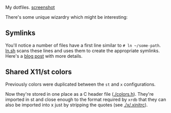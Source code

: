 My dotfiles. [screenshot](./media/screenshot.webp)

There's some unique wizardry which might be interesting:

## Symlinks

You'll notice a number of files have a first line similar to `# ln ~/some-path`.
[ln.sh](./ln.sh) scans these lines and uses them to create the appropriate
symlinks. Here's a [blog post](https://iamdan.me/better-dotfiles) with more
details.

## Shared X11/st colors

Previously colors were duplicated between the `st` and `x` configurations.

Now they're stored in one place as a C header file
([./colors.h](./colors.h)). They're imported in st and close enough to the
format required by `xrdb` that they can also be imported into x just by
stripping the quotes (see [./x/.xinitrc](./x/.xinitrc#L7-L8)).
